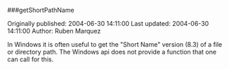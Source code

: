 ###getShortPathName

Originally published: 2004-06-30 14:11:00
Last updated: 2004-06-30 14:11:00
Author: Ruben Marquez

In Windows it is often useful to get the "Short Name" version (8.3) of a file or directory path.  The Windows api does not provide a function that one can call for this.